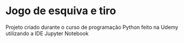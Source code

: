 # Jogo de esquiva e tiro
Projeto criado durante o curso de programação Python feito na Udemy utilizando a IDE Jupyter Notebook
